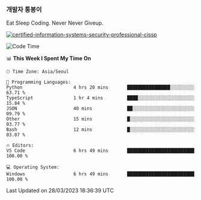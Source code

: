 ### 개발자 통붕이
Eat Sleep Coding.
Never Never Giveup.

[![certified-information-systems-security-professional-cissp](https://user-images.githubusercontent.com/44606727/157613689-acd84ec6-5f8f-4e79-89d9-a8d51f033634.png)](https://www.credly.com/badges/f394a010-85a0-450b-9136-8043af01d71c/public_url)

<!--START_SECTION:waka-->
![Code Time](http://img.shields.io/badge/Code%20Time-1%2C501%20hrs%2014%20mins-blue)

📊 **This Week I Spent My Time On** 

```text
🕑︎ Time Zone: Asia/Seoul

💬 Programming Languages: 
Python                   4 hrs 20 mins       ████████████████░░░░░░░░░   63.71 % 
TypeScript               1 hr 4 mins         ████░░░░░░░░░░░░░░░░░░░░░   15.84 % 
JSON                     40 mins             ██░░░░░░░░░░░░░░░░░░░░░░░   09.79 % 
Other                    15 mins             █░░░░░░░░░░░░░░░░░░░░░░░░   03.77 % 
Bash                     12 mins             █░░░░░░░░░░░░░░░░░░░░░░░░   03.07 % 

🔥 Editors: 
VS Code                  6 hrs 49 mins       █████████████████████████   100.00 % 

💻 Operating System: 
Windows                  6 hrs 49 mins       █████████████████████████   100.00 % 
```


 Last Updated on 28/03/2023 18:36:39 UTC
<!--END_SECTION:waka-->
